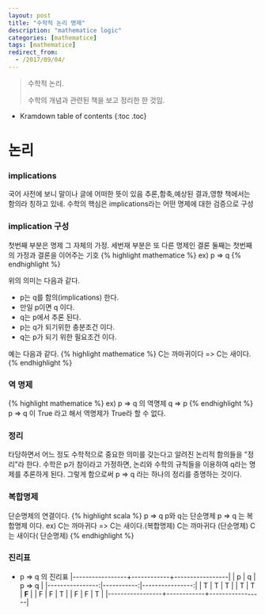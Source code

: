 ```yaml
---
layout: post
title: "수학적 논리 명제"
description: "mathematice logic"
categories: [mathematice]
tags: [mathematice]
redirect_from:
  - /2017/09/04/
---
```


> 수학적 논리.
>
> 수학의 개념과 관련된 책을 보고 정리한 한 것임.

* Kramdown table of contents
{:toc .toc}

# 논리

### implications
 국어 사전에 보니 말이나 글에 어떠한 뜻이 있음
 추론,함축,예상된 결과,영향
 책에서는 함의라 칭하고 있네.
 수학의 핵심은 implications라는 어떤 명제에 대한 검증으로 구성

### implication 구성
 첫번째 부분은 명제 그 자체의 가정.
 세번재 부분은 또 다른 명제인 결론
 둘째는 첫번째의 가정과 결론을 이어주는 기호
{% highlight mathematice %}
 ex) p => q
{% endhighlight %}

위의 의미는 다음과 같다.
* p는 q를 함의(implications) 한다.
* 만일 p이면 q 이다.
* q는 p에서 추론 된다.
* p는 q가 되기위한 충분조건 이다.
* q는 p가 되기 위한 필요조건 이다.

예는 다음과 같다.
{% highlight mathematice %}
C는 까마귀이다 => C는 새이다.
{% endhighlight %}

### 역 명제
{% highlight mathematice %}
 ex) p => q 의 역명제 q => p
{% endhighlight %}
p => q 이 True 라고 해서 역명제가 True라 할 수 없다.

### 정리
타당하면서 어느 정도 수학적으로 중요한 의미를 갖는다고 알려진 논리적 함의들을 "정리"라 한다.
수학은 p가 참이라고 가정하면, 논리와 수학의 규칙들을 이용하여 q라는 명제를 추론하게 된다. 그렇게 함으로써  p => q 라는 하나의 정리를 증명하는 것이다.

### 복합명제
단순명제의 연결이다.
{% highlight scala %}
p => q 
p와 q는 단순명제 p => q 는 복합명제 이다.
ex) C는 까마귀다 => C는 새이다.(복합명제)
C는 까마귀다 (단순명제)
C는 새이다( 단순명제)
{% endhighlight %}

### 진리표
* p => q 의 진리표
	|-----------------+------------+-----------------|
    |        p        |     q      |     p => q      |
    |----------------:|-----------:|----------------:|
    |       T         |     T      |        T        |
    |       T         |     T      |      **F**      |
    |       F         |     F      |        T        |
    |       F         |     F      |        T        |
    |-----------------+------------+-----------------|


[^1]: This is a footnote.

[kramdown]: https://kramdown.gettalong.org/
[Simple Texture]: https://github.com/yizeng/jekyll-theme-simple-texture